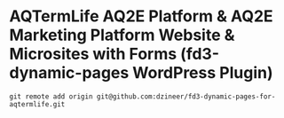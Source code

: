 AQTermLife AQ2E Platform & AQ2E Marketing Platform Website & Microsites with Forms (fd3-dynamic-pages WordPress Plugin)
==================================

```
git remote add origin git@github.com:dzineer/fd3-dynamic-pages-for-aqtermlife.git
```


